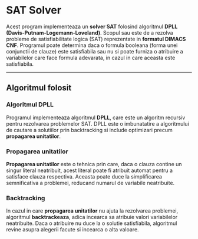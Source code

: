# SAT Solver

Acest program implementeaza un **solver SAT** folosind algoritmul **DPLL (Davis-Putnam-Logemann-Loveland)**. Scopul sau este de a rezolva probleme de satisfiabilitate logica (SAT) reprezentate in **formatul DIMACS CNF**. Programul poate determina daca o formula booleana (forma unei conjunctii de clauze) este satisfiabila sau nu si poate furniza o atribuire a variabilelor care face formula adevarata, in cazul in care aceasta este satisfiabila.

---

## Algoritmul folosit

### Algoritmul DPLL

Programul implementeaza algoritmul **DPLL**, care este un algoritm recursiv pentru rezolvarea problemelor SAT. DPLL este o imbunatatire a algoritmului de cautare a solutiilor prin backtracking si include optimizari precum **propagarea unitatilor**.

### Propagarea unitatilor

**Propagarea unitatilor** este o tehnica prin care, daca o clauza contine un singur literal neatribuit, acest literal poate fi atribuit automat pentru a satisface clauza respectiva. Aceasta poate duce la simplificarea semnificativa a problemei, reducand numarul de variabile neatribuite.

### Backtracking

In cazul in care **propagarea unitatilor** nu ajuta la rezolvarea problemei, algoritmul **backtrackeaza**, adica incearca sa atribuie valori variabilelor neatribuite. Daca o atribuire nu duce la o solutie satisfiabila, algoritmul revine asupra alegerii facute si incearca o alta valoare.

